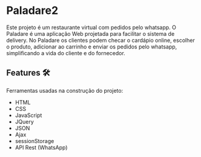 # Paladare2
Este projeto é um restaurante virtual com pedidos pelo whatsapp. O Paladare é uma aplicação Web projetada para facilitar o sistema de delivery. No Paladare os clientes podem checar o cardápio online, escolher o produto, adicionar ao carrinho e enviar os pedidos pelo whatsapp, simplificando a vida do cliente e do fornecedor.

## Features :hammer_and_wrench:
Ferramentas usadas na construção do projeto:
- HTML
- CSS
- JavaScript
- JQuery
- JSON
- Ajax
- sessionStorage
- API Rest (WhatsApp)
